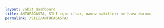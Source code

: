 ```yaml
---
layout: vakit_dashboard
title: ANTOFAGASTA, SILI için iftar, namaz vakitleri ve hava durumu - ilçe/eyalet seç
permalink: /SILI/ANTOFAGASTA/
---
```


<script type="text/javascript">
  var GLOBAL_COUNTRY = 'SILI';
  var GLOBAL_CITY = 'ANTOFAGASTA';
  var GLOBAL_STATE = '';
  var lat = 72;
  var lon = 21;
</script>
